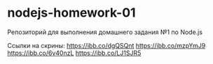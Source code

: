 # nodejs-homework-01

Репозиторий для выполнения домашнего задания №1 по Node.js

Ссылки на скрины:
https://ibb.co/dgQSQnt
https://ibb.co/mzpYmJ9
https://ibb.co/6v40nzL
https://ibb.co/LJ1SJR5

